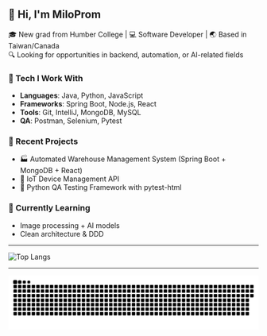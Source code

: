 ## 👋 Hi, I'm MiloProm

🎓 New grad from Humber College | 💻 Software Developer | 🌏 Based in Taiwan/Canada  
🔍 Looking for opportunities in backend, automation, or AI-related fields

### 🚀 Tech I Work With
- **Languages**: Java, Python, JavaScript
- **Frameworks**: Spring Boot, Node.js, React
- **Tools**: Git, IntelliJ, MongoDB, MySQL
- **QA**: Postman, Selenium, Pytest

### 📌 Recent Projects
- 🏭 Automated Warehouse Management System (Spring Boot + MongoDB + React)
- 🤖 IoT Device Management API
- 🧪 Python QA Testing Framework with pytest-html

### 🌱 Currently Learning
- Image processing + AI models
- Clean architecture & DDD

---

![Top Langs](https://github-readme-stats.vercel.app/api/top-langs/?username=MiloProm&langs_count=8)

---

<picture>
  <source media="(prefers-color-scheme: dark)" srcset="https://raw.githubusercontent.com/MiloProm/snk/main/github-snake-dark.svg" />
  <source media="(prefers-color-scheme: light)" srcset="https://raw.githubusercontent.com/MiloProm/snk/main/github-snake.svg" />
  <img alt="github-snake" src="https://raw.githubusercontent.com/MiloProm/snk/main/github-snake.svg" />
</picture>


